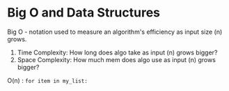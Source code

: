 # Big O and Data Structures
Big O - notation used to measure an algorithm's efficiency as input size (n) grows.
1. Time Complexity: How long does algo take as input (n) grows bigger?
2. Space Complexity: How much mem does algo use as input (n) grows bigger?

O(n) :
	`for item in my_list:`
